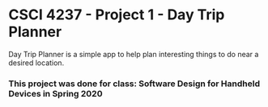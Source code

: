 # CSCI 4237 - Project 1 - Day Trip Planner
Day Trip Planner is a simple app to help plan interesting things to do near a desired location.

### This project was done for class: Software Design for Handheld Devices in Spring 2020
